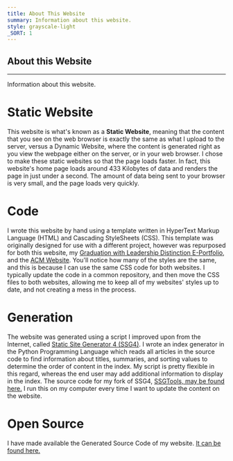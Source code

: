 ```yaml
---
title: About This Website
summary: Information about this website.
style: grayscale-light
_SORT: 1
---
```


<section class="titlecard grayscale-light">
  <div class="container">
    <h1> About this Website </h1>
    <hr>
    <p> Information about this website. </p>
  </div>
</section>

  <div class="container">
  
# Static Website

This website is what's known as a __Static Website__, meaning that the content that you see on the web browser is exactly the same as what I upload to the server, versus a Dynamic Website, where the content is generated right as you view the webpage either on the server, or in your web browser. I chose to make these static websites so that the page loads faster. In fact, this website's home page loads around 433 Kilobytes of data and renders the page in just under a second. The amount of data being sent to your browser is very small, and the page loads very quickly.
  
# Code

I wrote this website by hand using a template written in HyperText Markup Language (HTML) and Cascading StyleSheets (CSS). This template was originally designed for use with a different project, however was repurposed for both this website, my [Graduation with Leadership Distinction E-Portfolio](https://cse.sc.edu/~mboleary), and the [ACM Website](https://acm.cse.sc.edu). You'll notice how many of the styles are the same, and this is because I can use the same CSS code for both websites. I typically update the code in a common repository, and then move the CSS files to both websites, allowing me to keep all of my websites' styles up to date, and not creating a mess in the process.

# Generation

The website was generated using a script I improved upon from the Internet, called [Static Site Generator 4 (SSG4)](https://www.romanzolotarev.com/ssg.html). I wrote an index generator in the Python Programming Language which reads all articles in the source code to find information about titles, summaries, and sorting values to determine the order of content in the index. My script is pretty flexible in this regard, whereas the end user may add additional information to display in the index. The source code for my fork of SSG4, [SSGTools, may be found here.](https://github.com/Nesdood007/ssgtools) I run this on my computer every time I want to update the content on the website.

# Open Source

I have made available the Generated Source Code of my website. [It can be found here.](https://gitlab.com/mboleary/mboleary.gitlab.io)
  
  </div>
